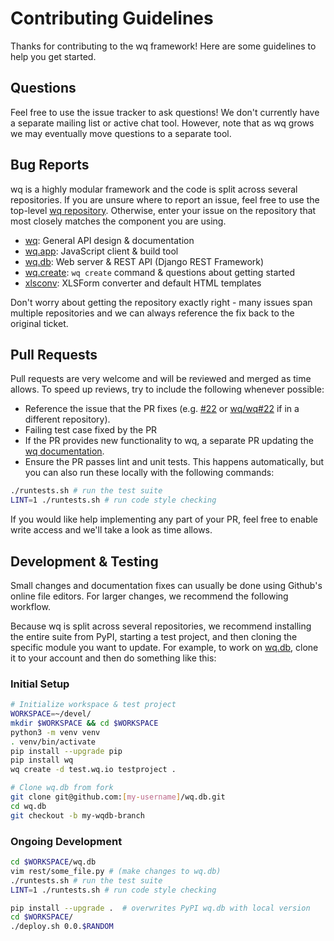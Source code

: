 # Contributing Guidelines

Thanks for contributing to the wq framework!  Here are some guidelines to help you get started.

## Questions

Feel free to use the issue tracker to ask questions!  We don't currently have a separate mailing list or active chat tool.  However, note that as wq grows we may eventually move questions to a separate tool.

## Bug Reports

wq is a highly modular framework and the code is split across several repositories.  If you are unsure where to report an issue, feel free to use the top-level [wq repository](https://github.com/wq/wq/issues).  Otherwise, enter your issue on the repository that most closely matches the component you are using.

 * [wq](https://github.com/wq/wq/issues): General API design & documentation
 * [wq.app](https://github.com/wq/wq.app/issues): JavaScript client & build tool
 * [wq.db](https://github.com/wq/wq.db/issues): Web server & REST API (Django REST Framework)
 * [wq.create](https://github.com/wq/wq.create/issues): `wq create` command & questions about getting started
 * [xlsconv](https://github.com/wq/xlsform-converter/issues): XLSForm converter and default HTML templates

Don't worry about getting the repository exactly right - many issues span multiple repositories and we can always reference the fix back to the original ticket.

## Pull Requests

Pull requests are very welcome and will be reviewed and merged as time allows.  To speed up reviews, try to include the following whenever possible:
 * Reference the issue that the PR fixes (e.g. [#22](https://github.com/wq/wq/issues/22) or [wq/wq#22](https://github.com/wq/wq/issues/22) if in a different repository).
 * Failing test case fixed by the PR
 * If the PR provides new functionality to wq, a separate PR updating the [wq documentation](https://github.com/wq/wq/tree/master/docs).
 * Ensure the PR passes lint and unit tests.  This happens automatically, but you can also run these locally with the following commands:
 
```bash 
./runtests.sh # run the test suite
LINT=1 ./runtests.sh # run code style checking
```

If you would like help implementing any part of your PR, feel free to enable write access and we'll take a look as time allows.
 
## Development & Testing

Small changes and documentation fixes can usually be done using Github's online file editors.  For larger changes, we recommend the following workflow.

Because wq is split across several repositories, we recommend installing the entire suite from PyPI, starting a test project, and then cloning the specific module you want to update.  For example, to work on [wq.db](https://github.com/wq/wq.db), clone it to your account and then do something like this:

### Initial Setup
```bash
# Initialize workspace & test project
WORKSPACE=~/devel/
mkdir $WORKSPACE && cd $WORKSPACE
python3 -m venv venv
. venv/bin/activate
pip install --upgrade pip
pip install wq
wq create -d test.wq.io testproject .

# Clone wq.db from fork
git clone git@github.com:[my-username]/wq.db.git
cd wq.db
git checkout -b my-wqdb-branch
```
### Ongoing Development
```bash
cd $WORKSPACE/wq.db
vim rest/some_file.py # (make changes to wq.db)
./runtests.sh # run the test suite
LINT=1 ./runtests.sh # run code style checking

pip install --upgrade .  # overwrites PyPI wq.db with local version
cd $WORKSPACE/
./deploy.sh 0.0.$RANDOM
```
